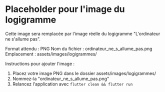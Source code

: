 # Placeholder pour l'image du logigramme

Cette image sera remplacée par l'image réelle du logigramme "L'ordinateur ne s'allume pas".

Format attendu : PNG
Nom du fichier : ordinateur_ne_s_allume_pas.png
Emplacement : assets/images/logigrammes/

Instructions pour ajouter l'image :
1. Placez votre image PNG dans le dossier assets/images/logigrammes/
2. Nommez-la "ordinateur_ne_s_allume_pas.png"
3. Relancez l'application avec `flutter clean && flutter run`